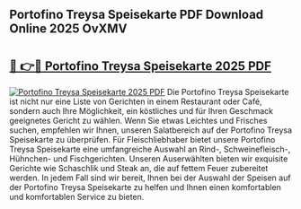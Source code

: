 ## Portofino Treysa Speisekarte PDF Download Online 2025 OvXMV

# <h2><a href="http://gcbthh.nevu.top/?p=Portofino+Treysa+Speisekarte">🔗 👉🔴 Portofino Treysa Speisekarte 2025 PDF</a></h2>

[![Portofino Treysa Speisekarte 2025 PDF](https://i.imgur.com/dBaPXMq.png)](http://gcbthh.nevu.top/?p=Portofino+Treysa+Speisekarte)
Die Portofino Treysa Speisekarte ist nicht nur eine Liste von Gerichten in einem Restaurant oder Café, sondern auch Ihre Möglichkeit, ein köstliches und für Ihren Geschmack geeignetes Gericht zu wählen. Wenn Sie etwas Leichtes und Frisches suchen, empfehlen wir Ihnen, unseren Salatbereich auf der Portofino Treysa Speisekarte zu überprüfen. Für Fleischliebhaber bietet unsere Portofino Treysa Speisekarte eine umfangreiche Auswahl an Rind-, Schweinefleisch-, Hühnchen- und Fischgerichten. Unseren Auserwählten bieten wir exquisite Gerichte wie Schaschlik und Steak an, die auf fettem Feuer zubereitet werden. In jedem Fall sind wir bereit, Ihnen bei der Auswahl der Speisen auf der Portofino Treysa Speisekarte zu helfen und Ihnen einen komfortablen und komfortablen Service zu bieten.
